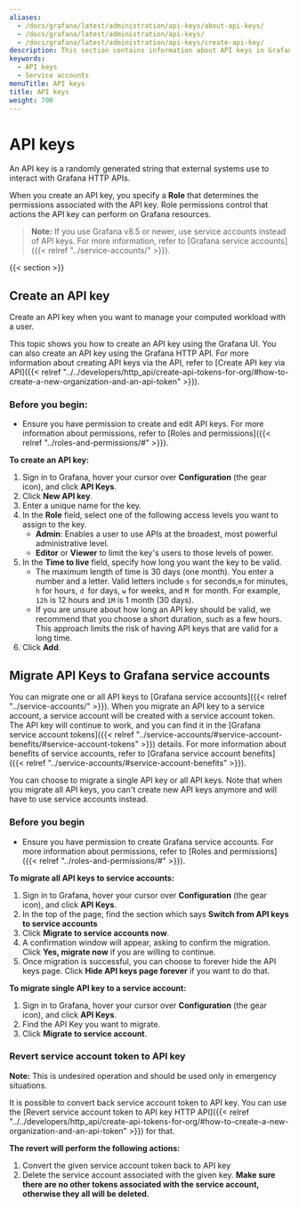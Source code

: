 ```yaml
---
aliases:
  - /docs/grafana/latest/administration/api-keys/about-api-keys/
  - /docs/grafana/latest/administration/api-keys/
  - /docs/grafana/latest/administration/api-keys/create-api-key/
description: This section contains information about API keys in Grafana
keywords:
  - API keys
  - Service accounts
menuTitle: API keys
title: API keys
weight: 700
---
```


# API keys

An API key is a randomly generated string that external systems use to interact with Grafana HTTP APIs.

When you create an API key, you specify a **Role** that determines the permissions associated with the API key. Role permissions control that actions the API key can perform on Grafana resources.

> **Note:** If you use Grafana v8.5 or newer, use service accounts instead of API keys. For more information, refer to [Grafana service accounts]({{< relref "../service-accounts/" >}}).

{{< section >}}

## Create an API key

Create an API key when you want to manage your computed workload with a user.

This topic shows you how to create an API key using the Grafana UI. You can also create an API key using the Grafana HTTP API. For more information about creating API keys via the API, refer to [Create API key via API]({{< relref "../../developers/http_api/create-api-tokens-for-org/#how-to-create-a-new-organization-and-an-api-token" >}}).

### Before you begin:

- Ensure you have permission to create and edit API keys. For more information about permissions, refer to [Roles and permissions]({{< relref "../roles-and-permissions/#" >}}).

**To create an API key:**

1. Sign in to Grafana, hover your cursor over **Configuration** (the gear icon), and click **API Keys**.
1. Click **New API key**.
1. Enter a unique name for the key.
1. In the **Role** field, select one of the following access levels you want to assign to the key.
   - **Admin**: Enables a user to use APIs at the broadest, most powerful administrative level.
   - **Editor** or **Viewer** to limit the key's users to those levels of power.
1. In the **Time to live** field, specify how long you want the key to be valid.
   - The maximum length of time is 30 days (one month). You enter a number and a letter. Valid letters include `s` for seconds,`m` for minutes, `h` for hours, `d `for days, `w` for weeks, and `M `for month. For example, `12h` is 12 hours and `1M` is 1 month (30 days).
   - If you are unsure about how long an API key should be valid, we recommend that you choose a short duration, such as a few hours. This approach limits the risk of having API keys that are valid for a long time.
1. Click **Add**.

## Migrate API Keys to Grafana service accounts

You can migrate one or all API keys to [Grafana service accounts]({{< relref "../service-accounts/" >}}). When you migrate an API key to a service account, a service account will be created with a service account token.
The API key will continue to work, and you can find it in the [Grafana service account tokens]({{< relref "../service-accounts/#service-account-benefits/#service-account-tokens" >}}) details.
For more information about benefits of service accounts, refer to [Grafana service account benefits]({{< relref "../service-accounts/#service-account-benefits" >}}).

You can choose to migrate a single API key or all API keys. Note that when you migrate all API keys, you can't create new API keys anymore and will have to use service accounts instead.

### Before you begin

- Ensure you have permission to create Grafana service accounts. For more information about permissions, refer to [Roles and permissions]({{< relref "../roles-and-permissions/#" >}}).

**To migrate all API keys to service accounts:**

1. Sign in to Grafana, hover your cursor over **Configuration** (the gear icon), and click **API Keys**.
2. In the top of the page, find the section which says **Switch from API keys to service accounts**
3. Click **Migrate to service accounts now**.
4. A confirmation window will appear, asking to confirm the migration. Click **Yes, migrate now** if you are willing to continue.
5. Once migration is successful, you can choose to forever hide the API keys page. Click **Hide API keys page forever** if you want to do that.

**To migrate single API key to a service account:**

1. Sign in to Grafana, hover your cursor over **Configuration** (the gear icon), and click **API Keys**.
1. Find the API Key you want to migrate.
1. Click **Migrate to service account**.

### Revert service account token to API key

**Note:** This is undesired operation and should be used only in emergency situations.

It is possible to convert back service account token to API key. You can use the [Revert service account token to API key HTTP API]({{< relref "../../developers/http_api/create-api-tokens-for-org/#how-to-create-a-new-organization-and-an-api-token" >}}) for that.

**The revert will perform the following actions:**

1. Convert the given service account token back to API key
1. Delete the service account associated with the given key. **Make sure there are no other tokens associated with the service account, otherwise they all will be deleted.**
